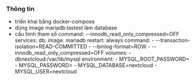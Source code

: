 ### Thông tin
- triển khai bằng docker-compose
- dùng image mariadb:lastest làm database
- cấu hình tham số command: --innodb_read_only_compressed=OFF
    services:
      db:
        image: mariadb
        restart: always
        command: 
          - --transaction-isolation=READ-COMMITTED
          - --binlog-format=ROW
          - --innodb_read_only_compressed=OFF
        volumes:
          - dbnextcloud:/var/lib/mysql
        environment:
          - MYSQL_ROOT_PASSWORD=
          - MYSQL_PASSWORD=
          - MYSQL_DATABASE=nextcloud
          - MYSQL_USER=nextcloud